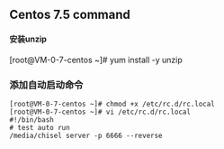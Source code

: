 ## Centos 7.5 command

#### 安装unzip
[root@VM-0-7-centos ~]# yum install -y unzip


### 添加自动启动命令
```
[root@VM-0-7-centos ~]# chmod +x /etc/rc.d/rc.local
[root@VM-0-7-centos ~]# vi /etc/rc.d/rc.local
#!/bin/bash
# test auto run
/media/chisel server -p 6666 --reverse
```

### 